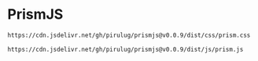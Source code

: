 # PrismJS

```bash
https://cdn.jsdelivr.net/gh/pirulug/prismjs@v0.0.9/dist/css/prism.css
```

```bash
https://cdn.jsdelivr.net/gh/pirulug/prismjs@v0.0.9/dist/js/prism.js
```